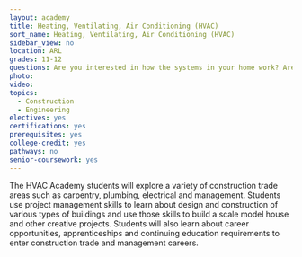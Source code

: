 ```yaml
---
layout: academy
title: Heating, Ventilating, Air Conditioning (HVAC)
sort_name: Heating, Ventilating, Air Conditioning (HVAC)
sidebar_view: no
location: ARL
grades: 11-12
questions: Are you interested in how the systems in your home work? Are you mechanically minded? Do you like working with cool tools? Do you like to troubleshoot and solve problems?
photo:
video:
topics:
  - Construction
  - Engineering
electives: yes
certifications: yes
prerequisites: yes
college-credit: yes
pathways: no
senior-coursework: yes
---
```


The HVAC Academy students will explore a variety of construction trade areas such as carpentry, plumbing, electrical and management. Students use project management skills to learn about design and construction of various types of buildings and use those skills to build a scale model house and other creative projects. Students will also learn about career opportunities, apprenticeships and continuing education requirements to enter construction trade and management careers.